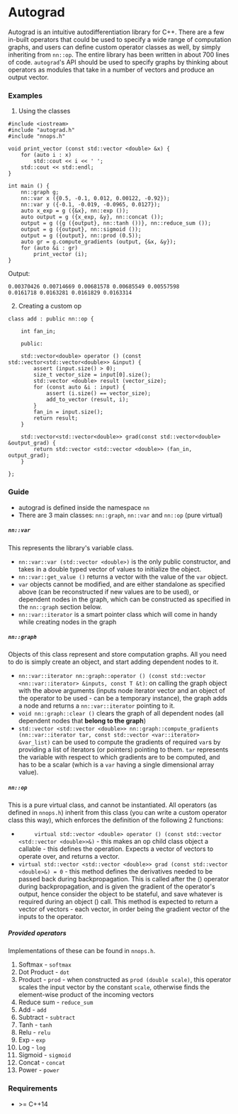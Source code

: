 # Autograd

Autograd is an intuitive autodifferentiation library for C++. There are a few in-built operators that could be used to specify a wide range of computation graphs, and users can define custom operator classes as well, by simply inheriting from ```nn::op```.
The entire library has been written in about 700 lines of code. ```autograd```'s API should be used to specify graphs by thinking about operators as modules that take in a number of vectors and produce an output vector.

### Examples
1. Using the classes
```
#include <iostream>
#include "autograd.h"
#include "nnops.h"

void print_vector (const std::vector <double> &x) {
	for (auto i : x)
		std::cout << i << ' ';
	std::cout << std::endl;
}

int main () {
	nn::graph g;
	nn::var x ({0.5, -0.1, 0.012, 0.00122, -0.92});
	nn::var y ({-0.1, -0.019, -0.0965, 0.0127});
	auto x_exp = g ({&x}, nn::exp ());
	auto output = g ({x_exp, &y}, nn::concat ());
	output = g ({g ({output}, nn::tanh ())}, nn::reduce_sum ());
	output = g ({output}, nn::sigmoid ());
	output = g ({output}, nn::prod (0.5));
	auto gr = g.compute_gradients (output, {&x, &y});
	for (auto &i : gr)
		print_vector (i);
}
```

Output:
```
0.00370426 0.00714669 0.00681578 0.00685549 0.00557598 
0.0161718 0.0163281 0.0161829 0.0163314
```

2. Creating a custom op
```
class add : public nn::op {

	int fan_in;
	
	public:

	std::vector<double> operator () (const std::vector<std::vector<double>> &input) {
		assert (input.size() > 0);
		size_t vector_size = input[0].size();
		std::vector <double> result (vector_size);
		for (const auto &i : input) {
			assert (i.size() == vector_size);
			add_to_vector (result, i);
		}
		fan_in = input.size();
		return result;
	}

	std::vector<std::vector<double>> grad(const std::vector<double> &output_grad) {
		return std::vector <std::vector <double>> (fan_in, output_grad);
	}

};
```
### Guide

  - autograd is defined inside the namespace ```nn```
  - There are 3 main classes: ```nn::graph```, ```nn::var``` and ```nn::op``` (pure virtual)

##### ```nn::var```
This represents the library's variable class.
  - ```nn::var::var (std::vector <double>)``` is the only public constructor, and takes in a double typed vector of values to initialize the object.
  - ```nn::var::get_value ()``` returns a vector with the value of the ```var``` object.
  - ```var``` objects cannot be modified, and are either standalone as specified above (can be reconstructed if new values are to be used), or dependent nodes in the graph, which can be constructed as specified in the ```nn::graph``` section below.
  - ```nn::var::iterator``` is a smart pointer class which will come in handy while creating nodes in the graph

##### ```nn::graph```
Objects of this class represent and store computation graphs. All you need to do is simply create an object, and start adding dependent nodes to it.
  - ```nn::var::iterator nn::graph::operator () (const std::vector <nn::var::iterator> &inputs, const T &t)```: on calling the graph object with the above arguments (inputs node iterator vector and an object of the operator to be used - can be a temporary instance), the graph adds a node and returns a ```nn::var::iterator``` pointing to it.
  - ```void nn::graph::clear ()``` clears the graph of all dependent nodes (all dependent nodes that **belong to the graph**)
  - ```std::vector <std::vector <double>> nn::graph::compute_gradients (nn::var::iterator tar, const std::vector <var::iterator> &var_list)``` can be used to compute the gradients of required ```var```s by providing a list of iterators (or pointers) pointing to them. ```tar``` represents the variable with respect to which gradients are to be computed, and has to be a scalar (which is a ```var``` having a single dimensional array value). 

##### ```nn::op```
This is a pure virtual class, and cannot be instantiated. All operators (as defined in ```nnops.h```) inherit from this class (you can write a custom operator class this way), which enforces the definition of the following 2 functions:
  - ```		virtual std::vector <double> operator () (const std::vector <std::vector <double>>&)``` - this makes an op child class object a callable - this defines the operation. Expects a vector of vectors to operate over, and returns a vector.
  - ```virtual std::vector <std::vector <double>> grad (const std::vector <double>&) = 0``` - this method defines the derivatives needed to be passed back during backpropagation. This is called after the () operator during backpropagation, and is given the gradient of the operator's output, hence consider the object to be stateful, and save whatever is required during an object () call. This method is expected to return a vector of vectors - each vector, in order being the gradient vector of the inputs to the operator. 

##### Provided operators
Implementations of these can be found in ```nnops.h```. 
1) Softmax - ```softmax```
2) Dot Product - ```dot```
3) Product - ```prod``` - when constructed as ```prod (double scale)```, this operator scales the input vector by the constant ```scale```, otherwise finds the element-wise product of the incoming vectors
4) Reduce sum - ```reduce_sum```
5) Add - ```add```
6) Subtract - ```subtract```
7) Tanh - ```tanh```
8) Relu - ```relu```
9) Exp - ```exp```
10) Log - ```log```
11) Sigmoid - ```sigmoid```
12) Concat - ```concat```
13) Power - ```power```
### Requirements

  - \>= C++14

